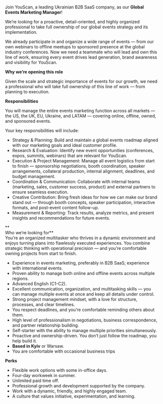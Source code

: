 Join YouScan, a leading Ukrainian B2B SaaS company, as our **Global Events
Marketing Manager**!  
  
We’re looking for a proactive, detail-oriented, and highly organized
professional to take full ownership of our global events strategy and its
implementation.

We already participate in and organize a wide range of events — from our own
webinars to offline meetups to sponsored presence at the global industry
conferences. Now we need a teammate who will lead and own this line of work,
ensuring every event drives lead generation, brand awareness and visibility
for YouScan.  
  

**Why we’re opening this role**

Given the scale and strategic importance of events for our growth, we need a
professional who will take full ownership of this line of work — from planning
to execution.  
  
  
**Responsibilities**  
  
You will manage the entire events marketing function across all markets — the
US, the UK, EU, Ukraine, and LATAM — covering online, offline, owned, and
sponsored events.  
  
Your key responsibilities will include:

  * Strategy & Planning: Build and maintain a global events roadmap aligned with our marketing goals and ideal customer profile.
  * Research & Evaluation: Identify new event opportunities (conferences, expos, summits, webinars) that are relevant for YouScan.
  * Execution & Project Management: Manage all event logistics from start to finish — sponsorship negotiations, booth coordination, speaker arrangements, collateral production, internal alignment, deadlines, and budget management.
  * Coordination & Communication: Collaborate with internal teams (marketing, sales, customer success, product) and external partners to ensure seamless execution.
  * Creative Contribution: Bring fresh ideas for how we can make our brand stand out — through booth concepts, speaker participation, interactive formats, and post-event content follow-up.
  * Measurement & Reporting: Track results, analyze metrics, and present insights and recommendations for future events. 

  
**  
Who we’re looking for**  
You’re an organized multitasker who thrives in a dynamic environment and
enjoys turning plans into flawlessly executed experiences. You combine
strategic thinking with operational precision — and you’re comfortable owning
projects from start to finish.

  * Experience in events marketing, preferably in B2B SaaS; experience with international events.
  * Proven ability to manage both online and offline events across multiple regions.
  * Advanced English (C1-C2). 
  * Excellent communication, organization, and multitasking skills — you can manage multiple events at once and keep all details under control. 
  * Strong project management mindset, with a love for structure, processes, and clear timelines. 
  * You respect deadlines, and you’re comfortable reminding others about them. 
  * High level of professionalism in negotiations, business correspondence, and partner relationship building. 
  * Self-starter with the ability to manage multiple priorities simultaneously.
  * Proactive and ownership-driven. You don’t just follow the roadmap, you help build it. 
  * **Based in Kyiv** or Warsaw.
  * You are comfortable with occasional business trips  
  

**Perks**

  * Flexible work options with some in-office days. 
  * Four-day workweek in summer. 
  * Unlimited paid time off. 
  * Professional growth and development supported by the company. 
  * Work with a dynamic, friendly, and highly engaged team. 
  * A culture that values initiative, experimentation, and learning.